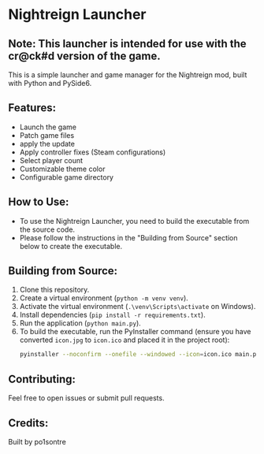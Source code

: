 # Nightreign Launcher

## Note: This launcher is intended for use with the cr@ck#d version of the game.

This is a simple launcher and game manager for the Nightreign mod, built with Python and PySide6.

## Features:

- Launch the game
- Patch game files
- apply the update
- Apply controller fixes (Steam configurations)
- Select player count
- Customizable theme color
- Configurable game directory

## How to Use:

- To use the Nightreign Launcher, you need to build the executable from the source code.
- Please follow the instructions in the "Building from Source" section below to create the executable.

## Building from Source:

1. Clone this repository.
2. Create a virtual environment (`python -m venv venv`).
3. Activate the virtual environment (`.\venv\Scripts\activate` on Windows).
4. Install dependencies (`pip install -r requirements.txt`).
5. Run the application (`python main.py`).
6. To build the executable, run the PyInstaller command (ensure you have converted `icon.jpg` to `icon.ico` and placed it in the project root):
   ```bash
   pyinstaller --noconfirm --onefile --windowed --icon=icon.ico main.py
   ```

## Contributing:

Feel free to open issues or submit pull requests.

## Credits:

Built by po1sontre 